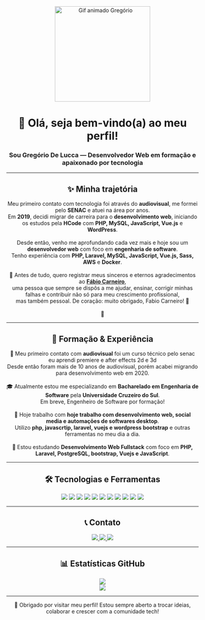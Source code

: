 <div align="center">
  <img 
    src="https://camo.githubusercontent.com/2366b34bb903c09617990fb5fff4622f3e941349e846ddb7e73df872a9d21233/68747470733a2f2f63646e2e6472696262626c652e636f6d2f75736572732f3733303730332f73637265656e73686f74732f363538313234332f6176656e746f2e676966" 
    alt="Gif animado Gregório" 
    width="250" 
  />
  
  <h1>👋 Olá, seja bem-vindo(a) ao meu perfil!</h1>
  <h3>Sou Gregório De Lucca — Desenvolvedor Web em formação e apaixonado por tecnologia</h3>
</div>

---

<div align="center">
  <h2>✨ Minha trajetória</h2>
  <p>
    Meu primeiro contato com tecnologia foi através do <strong>audiovisual</strong>, me formei pelo <strong>SENAC</strong> e atuei na área por anos.<br/>
    Em <strong>2019</strong>, decidi migrar de carreira para o <strong>desenvolvimento web</strong>, iniciando os estudos pela <strong>HCode</strong> com <strong>PHP, MySQL, JavaScript, Vue.js</strong> e <strong>WordPress</strong>.<br/><br/>
    Desde então, venho me aprofundando cada vez mais e hoje sou um <strong>desenvolvedor web</strong> com foco em <strong>engenharia de software</strong>.<br/>
    Tenho experiência com <strong>PHP, Laravel, MySQL, JavaScript, Vue.js, Sass, AWS</strong> e <strong>Docker</strong>.<br/><br/>
    🌟 Antes de tudo, quero registrar meus sinceros e eternos agradecimentos ao <strong><a href="https://github.com/fabioaacarneiro">Fábio Carneiro</a></strong>,<br/>
    uma pessoa que sempre se dispôs a me ajudar, ensinar, corrigir minhas falhas e contribuir não só para meu crescimento profissional,<br/>
    mas também pessoal. De coração: muito obrigado, Fabio Carneiro! 🙏<br/><br/>
    🌟
  </p>
</div>

---

<div align="center">
  <h2>📘 Formação & Experiência</h2>
  <p>
    🐧 Meu primeiro contato com <strong>audiovisual</strong> foi um curso técnico pelo senac eu aprendi premiere e after effects 2d e  3d <br/>
    Desde então foram mais de 10 anos de audiovisual, porém acabei migrando para desenvolvimento web em 2020.<br/><br/>
 🎓 Atualmente estou me especializando em <strong>Bacharelado em Engenharia de Software</strong> pela <strong>Universidade Cruzeiro do Sul</strong>.<br/>
    Em breve, Engenheiro de Software por formação!<br/><br/>
    🔭 Hoje trabalho com <strong>hoje trabalho com desenvolvimento web, social media e automações de softwares desktop</strong>.<br/>
    Utilizo <strong>php, javascrtip, laravel, vuejs e wordpress bootstrap</strong> e outras ferramentas no meu dia a dia.<br/><br/>
    🌱 Estou estudando <strong>Desenvolvimento Web Fullstack</strong> com foco em <strong>PHP, Laravel, PostgreSQL, bootstrap, Vuejs e JavaScript</strong>.
  </p>
</div>

---

<div align="center">
  <h2>🛠️ Tecnologias e Ferramentas</h2>
  <p>
    <img src="https://img.shields.io/badge/PHP-777BB4?style=for-the-badge&logo=php&logoColor=white"/>
    <img src="https://img.shields.io/badge/Laravel-FF2D20?style=for-the-badge&logo=laravel&logoColor=white"/>
    <img src="https://img.shields.io/badge/MySQL-4479A1?style=for-the-badge&logo=mysql&logoColor=white"/>
    <img src="https://img.shields.io/badge/PostgreSQL-336791?style=for-the-badge&logo=postgresql&logoColor=white"/>
    <img src="https://img.shields.io/badge/JavaScript-F7DF1E?style=for-the-badge&logo=javascript&logoColor=black"/>
    <img src="https://img.shields.io/badge/Vue.js-4FC08D?style=for-the-badge&logo=vue.js&logoColor=white"/>
    <img src="https://img.shields.io/badge/Bootstrap-7952B3?style=for-the-badge&logo=bootstrap&logoColor=white"/>
    <img src="https://img.shields.io/badge/CSS-1572B6?style=for-the-badge&logo=css3&logoColor=white"/>
    <img src="https://img.shields.io/badge/Sass-CC6699?style=for-the-badge&logo=sass&logoColor=white"/>
    <img src="https://img.shields.io/badge/AWS-FF9900?style=for-the-badge&logo=amazonaws&logoColor=white"/>
    <img src="https://img.shields.io/badge/Docker-2496ED?style=for-the-badge&logo=docker&logoColor=white"/>
  </p>
</div>

---

<div align="center">
  <h2>📞 Contato</h2>
  <p>
    <a href="mailto:gregoriodelucca@gmail.com">
      <img src="https://img.shields.io/badge/Gmail-EA4335?style=for-the-badge&logo=gmail&logoColor=white" />
    </a>
    <a href="https://www.linkedin.com/in/gregoriodelucca">
      <img src="https://img.shields.io/badge/LinkedIn-0077B5?style=for-the-badge&logo=linkedin&logoColor=white" />
    </a>
    <a href="https://wa.me/5511971108462">
      <img src="https://img.shields.io/badge/WhatsApp-25D366?style=for-the-badge&logo=whatsapp&logoColor=white" />
    </a>
  </p>
</div>

---

<div align="center">
  <h2>📊 Estatísticas GitHub</h2>
  <p>
    <img src="https://github-readme-stats.vercel.app/api?username=gregoriodelucca&show_icons=true&theme=radical" /><br />
    <img src="https://github-readme-stats.vercel.app/api/top-langs/?username=gregoriodelucca&layout=compact&theme=radical" />
  </p>
</div>

---

<div align="center">
  🚀 Obrigado por visitar meu perfil! Estou sempre aberto a trocar ideias, colaborar e crescer com a comunidade tech!
</div>

